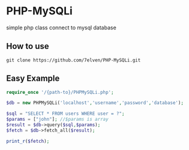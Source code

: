 # PHP-MySQLi
simple php class connect to mysql database

## How to use
```
git clone https://github.com/7elven/PHP-MySQLi.git
```

## Easy Example
```php
require_once '/{path-to}/PHPMySQLi.php';

$db = new PHPMySQLi('localhost','username','password','database');

$sql = "SELECT * FROM users WHERE user = ?";
$params = ["john"]; //$params is array
$result = $db->query($sql,$params);
$fetch = $db->fetch_all($result);

print_r($fetch);
```

